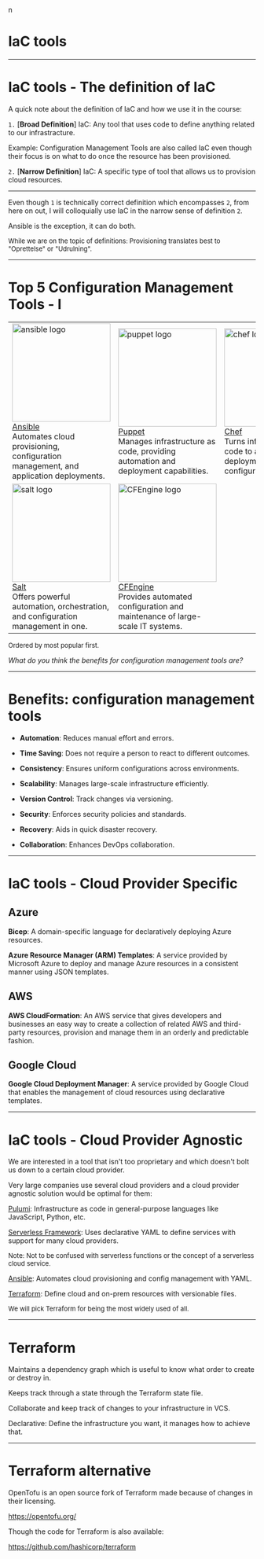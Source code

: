 n<div class="title-card">
    <h1>IaC tools</h1>
</div>

---

# IaC tools - The definition of IaC

A quick note about the definition of IaC and how we use it in the course:

`1.` [**Broad Definition**] IaC: Any tool that uses code to define anything related to our infrastracture.

Example: Configuration Management Tools are also called IaC even though their focus is on what to do once the resource has been provisioned. 

`2.` [**Narrow Definition**] IaC: A specific type of tool that allows us to provision cloud resources.

--- 

Even though `1` is technically correct definition which encompasses `2`, from here on out, I will colloquially use IaC in the narrow sense of definition `2`.

Ansible is the exception, it can do both. 

<span style="font-size: small;">While we are on the topic of definitions: Provisioning translates best to "Oprettelse" or "Udrulning".</span>

---


# Top 5 Configuration Management Tools - I

<table>
  <tr>
    <td><img src="./assets_infrastructure_as_code/logos_configuration_management_tools/ansible_logo.png" alt="ansible logo" style="height:5vh;"><br><a href="https://www.ansible.com/">Ansible</a><br>Automates cloud provisioning, configuration management, and application deployments.</td>
    <td><img src="./assets_infrastructure_as_code/logos_configuration_management_tools/puppet_logo.png" alt="puppet logo" style="height:5vh;"><br><a href="https://www.puppet.com/">Puppet</a><br>Manages infrastructure as code, providing automation and deployment capabilities.</td>
    <td><img src="./assets_infrastructure_as_code/logos_configuration_management_tools/chef_logo.png" alt="chef logo" style="height:5vh;"><br><a href="https://www.chef.io/">Chef</a><br>Turns infrastructure into code to automate server deployment and configuration.</td>
  </tr>
  <tr>
    <td><img src="./assets_infrastructure_as_code/logos_configuration_management_tools/salt_logo.png" alt="salt logo" style="height:5vh;"><br><a href="https://saltproject.io/">Salt</a><br>Offers powerful automation, orchestration, and configuration management in one.</td>
    <td><img src="./assets_infrastructure_as_code/logos_configuration_management_tools/CFEngine_logo.png" alt="CFEngine logo" style="height:5vh;"><br><a href="https://cfengine.com/">CFEngine</a><br>Provides automated configuration and maintenance of large-scale IT systems.</td>
  </tr>
</table>

<span style="font-size: small;">Ordered by most popular first.</span>

*What do you think the benefits for configuration management tools are?*


---

# Benefits: configuration management tools

- **Automation**: Reduces manual effort and errors.

- **Time Saving**: Does not require a person to react to different outcomes.

- **Consistency**: Ensures uniform configurations across environments.

- **Scalability**: Manages large-scale infrastructure efficiently.

- **Version Control**: Track changes via versioning.

- **Security**: Enforces security policies and standards.

- **Recovery**: Aids in quick disaster recovery.

- **Collaboration**: Enhances DevOps collaboration.

---

# IaC tools - Cloud Provider Specific

## Azure

**Bicep**: A domain-specific language for declaratively deploying Azure resources.

**Azure Resource Manager (ARM) Templates**: A service provided by Microsoft Azure to deploy and manage Azure resources in a consistent manner using JSON templates.

## AWS

**AWS CloudFormation**: An AWS service that gives developers and businesses an easy way to create a collection of related AWS and third-party resources, provision and manage them in an orderly and predictable fashion.

## Google Cloud 

**Google Cloud Deployment Manager**: A service provided by Google Cloud that enables the management of cloud resources using declarative templates.


---

# IaC tools - Cloud Provider Agnostic

We are interested in a tool that isn't too proprietary and which doesn't bolt us down to a certain cloud provider. 

Very large companies use several cloud providers and a cloud provider agnostic solution would be optimal for them:

[Pulumi](https://www.pulumi.com/): Infrastructure as code in general-purpose languages like JavaScript, Python, etc.

[Serverless Framework](https://www.serverless.com/): Uses declarative YAML to define services with support for many cloud providers. 

<span style="font-size: small;">Note: Not to be confused with serverless functions or the concept of a serverless cloud service.</span>

[Ansible](https://www.ansible.com/): Automates cloud provisioning and config management with YAML.

[Terraform](https://www.terraform.io/): Define cloud and on-prem resources with versionable files.

<span style="font-size: small;">We will pick Terraform for being the most widely used of all.</span>

---

# Terraform

Maintains a dependency graph which is useful to know what order to create or destroy in. 

Keeps track through a state through the Terraform state file.

Collaborate and keep track of changes to your infrastructure in VCS. 

Declarative: Define the infrastructure you want, it manages how to achieve that.

---

# Terraform alternative

OpenTofu is an open source fork of Terraform made because of changes in their licensing.

https://opentofu.org/

Though the code for Terraform is also available:

https://github.com/hashicorp/terraform


